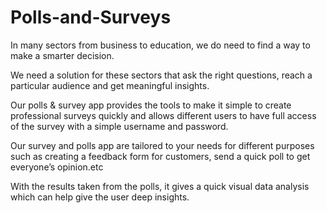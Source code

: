 # Polls-and-Surveys

In many sectors from business to education, we do need to find a way to make a smarter decision. 

We need a solution for these sectors that ask the right questions, reach a particular audience and get meaningful insights.

Our polls & survey app provides the tools to make it simple to create professional surveys quickly and allows different users to have full access of the survey with a simple username and password.

Our survey and polls app are tailored to your needs for different purposes such as creating a feedback form for customers, send a quick poll to get everyone’s opinion.etc

With the results taken from the polls, it gives a quick visual data analysis which can help give the user deep insights.
